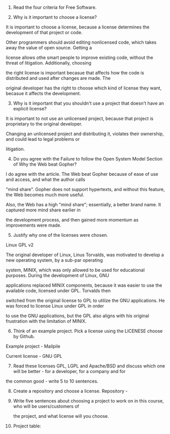 1. Read the four criteria for Free Software.

2. Why is it important to choose a license?

 It is important to choose a license, because a license determines the development of that project or code. 

 Other programmers should avoid editing nonlicensed code, which takes away the value of open source. Getting a 

 license allows othe smart people to improve existing code, without the threat of litigation. Additionally, choosing 

 the right license is important becasue that affects how the code is distributed and used after changes are made. The 
 
 original developer has the right to choose which kind of license they want, becasue it affects the development.


3. Why is it important that you shouldn't use a project that doesn't have an explicit license?

  It is important to not use an unlicensed project, because that project is proprietary to the original developer.

  Changing an unlicensed project and distributing it, violates their ownership, and could lead to legal problems or 

  litigation. 


4. Do you agree with the Failure to follow the Open System Model Section of Why the Web beat Gopher?

 I do agree with the article. The Web beat Gopher because of ease of use and access, and what the author calls 

 "mind share". Gopher does not support hypertexts, and without this feature, the Web becomes much more useful. 

 Also, the Web has a high "mind share"; essentially, a better brand name. It captured more mind share earlier in 

 the development process, and then gained more momentum as improvements were made.


5. Justify why one of the licenses were chosen.

 Linux GPL v2

 The original developer of Linux, Linus Torvalds, was motivated to develop a new operating system, by a sub-par operating 

 system, MINIX, which was only allowed to be used for educational purposes. During the development of Linux, GNU 
 
 applications replaced MINIX components, because it was easier to use the available code, licensed under GPL. Torvalds then 
 
 switched from the original license to GPL to utilize the GNU applications. He was forced to license Linux under GPL in order 
 
 to use the GNU applications, but the GPL also aligns with his original frustration with the limitation of MINIX.


6. Think of an example project. Pick a license using the LICENESE choose by Github.

 Example project - Mailpile
 
 Current license - GNU GPL
 

7. Read these licenses GPL, LGPL and Apache/BSD and discuss which one will be better - for a developer, for a company and for 

 the common good - write 5 to 10 sentences.


8. Create a repository and choose a license. 
 Repository - 

9. Write five sentences about choosing a project to work on in this course, who will be users/customers of 

   the project, and what license will you choose.
  
  
 
10. Project table:
